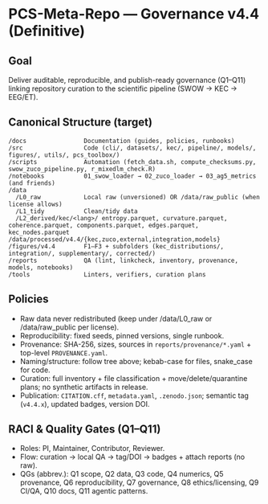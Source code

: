 # PCS-Meta-Repo — Governance v4.4 (Definitive)

## Goal
Deliver auditable, reproducible, and publish-ready governance (Q1–Q11) linking repository curation to the scientific pipeline (SWOW → KEC → EEG/ET).

## Canonical Structure (target)

```
/docs                Documentation (guides, policies, runbooks)
/src                 Code (cli/, datasets/, kec/, pipeline/, models/, figures/, utils/, pcs_toolbox/)
/scripts             Automation (fetch_data.sh, compute_checksums.py, swow_zuco_pipeline.py, r_mixedlm_check.R)
/notebooks           01_swow_loader → 02_zuco_loader → 03_ag5_metrics (and friends)
/data
  /L0_raw            Local raw (unversioned) OR /data/raw_public (when license allows)
  /L1_tidy           Clean/tidy data
  /L2_derived/kec/<lang>/ entropy.parquet, curvature.parquet, coherence.parquet, components.parquet, edges.parquet, kec_nodes.parquet
/data/processed/v4.4/{kec,zuco,external,integration,models}
/figures/v4.4        F1–F3 + subfolders (kec_distributions/, integration/, supplementary/, corrected/)
/reports             QA (lint, linkcheck, inventory, provenance, models, notebooks)
/tools               Linters, verifiers, curation plans
```

## Policies
- Raw data never redistributed (keep under /data/L0_raw or /data/raw_public per license).
- Reproducibility: fixed seeds, pinned versions, single runbook.
- Provenance: SHA-256, sizes, sources in `reports/provenance/*.yaml` + top-level `PROVENANCE.yaml`.
- Naming/structure: follow tree above; kebab-case for files, snake_case for code.
- Curation: full inventory + file classification + move/delete/quarantine plans; no synthetic artifacts in release.
- Publication: `CITATION.cff`, `metadata.yaml`, `.zenodo.json`; semantic tag (`v4.4.x`), updated badges, version DOI.

## RACI & Quality Gates (Q1–Q11)
- Roles: PI, Maintainer, Contributor, Reviewer.
- Flow: curation → local QA → tag/DOI → badges + attach reports (no raw).
- QGs (abbrev.): Q1 scope, Q2 data, Q3 code, Q4 numerics, Q5 provenance, Q6 reproducibility, Q7 governance, Q8 ethics/licensing, Q9 CI/QA, Q10 docs, Q11 agentic patterns.

